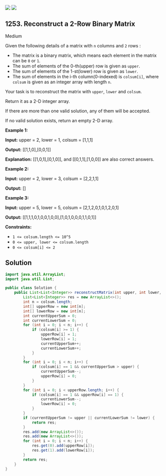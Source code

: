 [![](https://img.shields.io/github/stars/javadev/LeetCode-in-Java?label=Stars&style=flat-square)](https://github.com/javadev/LeetCode-in-Java)
[![](https://img.shields.io/github/forks/javadev/LeetCode-in-Java?label=Fork%20me%20on%20GitHub%20&style=flat-square)](https://github.com/javadev/LeetCode-in-Java/fork)

## 1253\. Reconstruct a 2-Row Binary Matrix

Medium

Given the following details of a matrix with `n` columns and `2` rows :

*   The matrix is a binary matrix, which means each element in the matrix can be `0` or `1`.
*   The sum of elements of the 0-th(upper) row is given as `upper`.
*   The sum of elements of the 1-st(lower) row is given as `lower`.
*   The sum of elements in the i-th column(0-indexed) is `colsum[i]`, where `colsum` is given as an integer array with length `n`.

Your task is to reconstruct the matrix with `upper`, `lower` and `colsum`.

Return it as a 2-D integer array.

If there are more than one valid solution, any of them will be accepted.

If no valid solution exists, return an empty 2-D array.

**Example 1:**

**Input:** upper = 2, lower = 1, colsum = [1,1,1]

**Output:** [[1,1,0],[0,0,1]]

**Explanation:** [[1,0,1],[0,1,0]], and [[0,1,1],[1,0,0]] are also correct answers.

**Example 2:**

**Input:** upper = 2, lower = 3, colsum = [2,2,1,1]

**Output:** []

**Example 3:**

**Input:** upper = 5, lower = 5, colsum = [2,1,2,0,1,0,1,2,0,1]

**Output:** [[1,1,1,0,1,0,0,1,0,0],[1,0,1,0,0,0,1,1,0,1]]

**Constraints:**

*   `1 <= colsum.length <= 10^5`
*   `0 <= upper, lower <= colsum.length`
*   `0 <= colsum[i] <= 2`

## Solution

```java
import java.util.ArrayList;
import java.util.List;

public class Solution {
    public List<List<Integer>> reconstructMatrix(int upper, int lower, int[] colsum) {
        List<List<Integer>> res = new ArrayList<>();
        int n = colsum.length;
        int[] upperRow = new int[n];
        int[] lowerRow = new int[n];
        int currentUpperSum = 0;
        int currentLowerSum = 0;
        for (int i = 0; i < n; i++) {
            if (colsum[i] >= 1) {
                upperRow[i] = 1;
                lowerRow[i] = 1;
                currentUpperSum++;
                currentLowerSum++;
            }
        }
        for (int i = 0; i < n; i++) {
            if (colsum[i] == 1 && currentUpperSum > upper) {
                currentUpperSum--;
                upperRow[i] = 0;
            }
        }
        for (int i = 0; i < upperRow.length; i++) {
            if (colsum[i] == 1 && upperRow[i] == 1) {
                currentLowerSum--;
                lowerRow[i] = 0;
            }
        }
        if (currentUpperSum != upper || currentLowerSum != lower) {
            return res;
        }
        res.add(new ArrayList<>());
        res.add(new ArrayList<>());
        for (int i = 0; i < n; i++) {
            res.get(0).add(upperRow[i]);
            res.get(1).add(lowerRow[i]);
        }
        return res;
    }
}
```